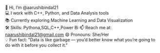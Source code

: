 
👋 Hi, I’m @aarushibindal21  
💻 I work with C++, Python, and Data Analysis tools  
📚 Currently exploring Machine Learning and Data Visualization  
🛠 Skills: Pythona,SQL,C++,Power Bi 
📫 Reach me at: naarushibindal21@gmail.com
😄 Pronouns: She/Her  
💡 Fun fact: "Data is like garbage — you’d better know what you’re going to do with it before you collect it."


<!---
aarushibindal21/aarushibindal21 is a ✨ special ✨ repository because its `README.md` (this file) appears on your GitHub profile.
You can click the Preview link to take a look at your changes.
--->
